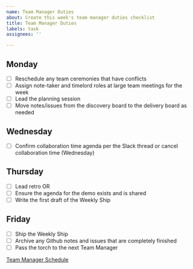 ```yaml
---
name: Team Manager Duties
about: Create this week's team manager duties checklist
title: Team Manager Duties
labels: task
assignees: ''

---
```


## Monday

- [ ] Reschedule any team ceremonies that have conflicts
- [ ] Assign note-taker and timelord roles at large team meetings for the week
- [ ] Lead the planning session
- [ ] Move notes/issues from the discovery board to the delivery board as needed

## Wednesday

- [ ] Confirm collaboration time agenda per the Slack thread or cancel collaboration time (Wednesday)

## Thursday

- [ ] Lead retro OR
- [ ] Ensure the agenda for the demo exists and is shared
- [ ] Write the first draft of the Weekly Ship

## Friday

- [ ] Ship the Weekly Ship
- [ ] Archive any Github notes and issues that are completely finished
- [ ] Pass the torch to the next Team Manager

[Team Manager Schedule](https://docs.google.com/spreadsheets/d/1eMvXJyxjq4Cf2j1OEpD66DcJvPH97g-XSqHda0Irl0c/edit#gid=0)
